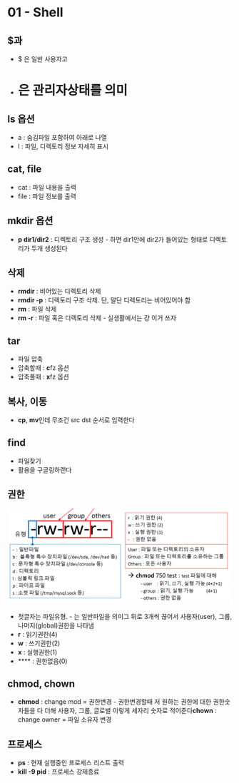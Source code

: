 # 01 - Shell

## $과 #

- $ 은 일반 사용자고
- # 은 관리자상태를 의미

## ls 옵션

- a : 숨김파일 포함하여 아래로 나열
- l : 파일, 디렉토리 정보 자세히 표시

## cat, file

- cat : 파일 내용을 출력
- file : 파일 정보를 출력

## mkdir 옵션

- **p dir1/dir2** : 디렉토리 구조 생성 - 하면 dir1안에 dir2가 들어있는 형태로 디렉토리가 두개 생성된다

## 삭제

- **rmdir** : 비어있는 디렉토리 삭제
- **rmdir -p** : 디렉토리 구조 삭제. 단, 말단 디렉토리는 비어있어야 함
- **rm** : 파일 삭제
- **rm -r** : 파일 혹은 디렉토리 삭제 - 실생활에서는 걍 이거 쓰자

## tar

- 파일 압축
- 압축할때 : **c**fz 옵션
- 압축풀때 : **x**fz 옵션

## 복사, 이동

- **cp**, **mv**인데 무조건 src dst 순서로 입력한다

## find

- 파일찾기
- 활용을 구글링하랜다

## 권한

![01%20-%20Shell%20051bb0e7d5a34b3ca4ee98b14d383080/image1.png](01%20-%20Shell%20051bb0e7d5a34b3ca4ee98b14d383080/image1.png)

- 첫글자는 파일유형. - 는 일반파일을 의미그 뒤로 3개씩 끊어서 사용자(user), 그룹, 나머지(global)권한을 나타냄
- **r** : 읽기권한(4)
- **w** : 쓰기권한(2)
- **x** : 실행권한(1)
- **** : 권한없음(0)

## chmod, chown

- **chmod** : change mod = 권한변경 - 권한변경할때 저 원하는 권한에 대한 권한숫자들을 다 더해 사용자, 그룹, 글로벌 이렇게 세자리 숫자로 적어준다**chown** : change owner = 파일 소유자 변경

## 프로세스

- **ps** : 현재 실행중인 프로세스 리스트 출력
- **kill -9 pid** : 프로세스 강제종료